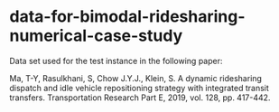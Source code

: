 # data-for-bimodal-ridesharing-numerical-case-study
Data set used for the test instance in the following paper:

Ma, T-Y, Rasulkhani, S, Chow J.Y.J., Klein, S. A dynamic ridesharing dispatch and idle vehicle repositioning strategy with integrated transit transfers. Transportation Research Part E, 2019, vol. 128, pp. 417-442.
